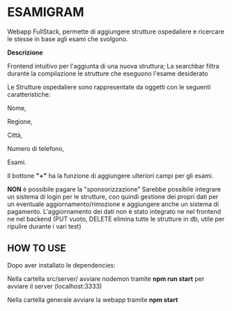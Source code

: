 # ESAMIGRAM

Webapp FullStack, permette di aggiungere strutture ospedaliere e ricercare le stesse in base agli esami che svolgono.


**Descrizione**


Frontend intuitivo per l'aggiunta di una nuova struttura;
La searchbar filtra durante la compilazione le strutture che eseguono l'esame desiderato

Le Strutture ospedaliere sono rappresentate da oggetti con le seguenti caratteristiche:


Nome,

Regione,

Città,

Numero di telefono,

Esami.


Il bottone **"+"** ha la funzione di aggiungere ulteriori campi per gli esami.


**NON** è possibile pagare la "sponsorizzazione"
Sarebbe possibile integrare un sistema di login per le strutture, con quindi gestione dei propri dati per un eventuale aggiornamento/rimozione e aggiungere anche un sistema di pagamento.
L'aggiornamento dei dati non è stato integrato ne nel frontend ne nel backend (PUT vuoto, DELETE elimina tutte le strutture in db, utile per ripulire durante i vari test)


## HOW TO USE

Dopo aver installato le dependencies:

Nella cartella src/server/ avviare nodemon tramite **npm run start** per avviare il server (localhost:3333)

Nella cartella generale avviare la webapp tramite **npm start**